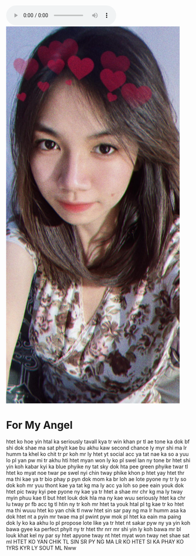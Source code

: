 <!DOCTYPE html>
<html>
<head>
<title>Only One For My Angel</title>
</head><audio controls autoplay src="Selena_Gomez,_Marshmello_-_Wolves(256k).mp3"></audio>
<body>
<img src="myh.jpeg">
<h1>For My Angel </h1>
<p> htet ko hoe yin htal ka seriously tavall kya tr win khan pr tl ae tone ka dok bf shi dok shae ma sat phyit kae bu akhu kaw second chance ly myr shi ma lr humm ta khel ko chit tr pr koh mr ly htet yt social acc ya tat nae ka so a yuu lo pl yan pw mi tr akhu hti htet myan won ly ko pl swel lan ny tone br htet shi yin koh kabar kyi ka blue phyike ny tat sky dok hta pee green phyike twar tl htet ko myat noe twar pe swel nyi chin tway phike khon p htet yay
htet thr ma thi kae ya tr bio phay p pyn dok mom ka br loh ae lote pyone ny tr ly so dok koh mr yuu thont kae ya tat kg ma ly acc ya loh so pee eain youk dok htet pic tway kyi pee pyone ny kae ya tr htet a shae mr chr kg ma ly tway myin phuu kae tl but htet louk dok hla ma ny kae wuu seriously 
htet ka chr lu tway pr fb acc tg tl htin ny tr koh mr htet ta youk htal pl tg kae tr ko htet ma thi wuuu 
htet ko yan chik  tl nww htet sin sar pay ng ma lr humm asa ka dok htet nt a pyin mr twae ma pl pwint pyw mok pl htet ka eain ma paing dok ly ko ka akhu lo pl propose lote like ya tr htet nt sakar pyw ny ya yin koh bawa gyee ka perfect phyit ny tr htet thr nrr mr shi yin ly koh bawa mr bl louk khat kel ny par sy htet apyone tway nt htet myat won tway net shae sat ml 
HTET KO YAN CHIK TL SIN SR PY NG MA LR KO HTET SI KA PHAY KO 1YRS KYR LY SOUT ML Nww
</p>													
</body>
</html>
